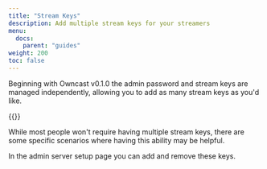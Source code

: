```yaml
---
title: "Stream Keys"
description: Add multiple stream keys for your streamers
menu:
  docs:
    parent: "guides"
weight: 200
toc: false
---
```


Beginning with Owncast v0.1.0 the admin password and stream keys are managed independently, allowing you to add as many stream keys as you'd like.

{{<versionsupport feature="Multiple stream keys" version="0.1.0">}}

While most people won't require having multiple stream keys, there are some specific scenarios where having this ability may be helpful.

In the admin server setup page you can add and remove these keys.
